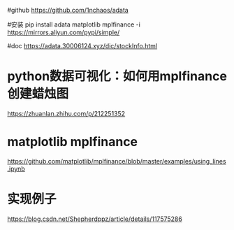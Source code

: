 #github
https://github.com/1nchaos/adata

#安装 
pip install adata matplotlib mplfinance -i https://mirrors.aliyun.com/pypi/simple/



#doc
https://adata.30006124.xyz/dic/stockInfo.html


# python数据可视化：如何用mplfinance创建蜡烛图
https://zhuanlan.zhihu.com/p/212251352
# matplotlib mplfinance
https://github.com/matplotlib/mplfinance/blob/master/examples/using_lines.ipynb

# 实现例子
https://blog.csdn.net/Shepherdppz/article/details/117575286